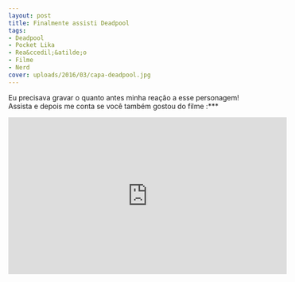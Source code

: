 ```yaml
---
layout: post
title: Finalmente assisti Deadpool
tags:
- Deadpool
- Pocket Lika
- Rea&ccedil;&atilde;o
- Filme
- Nerd
cover: uploads/2016/03/capa-deadpool.jpg
---
```


Eu precisava gravar o quanto antes minha rea&ccedil;&atilde;o a esse personagem! Assista e depois me conta se voc&ecirc; tamb&eacute;m gostou do filme :***

<iframe width="560" height="315" src="https://www.youtube.com/embed/90wiqSJyG-Q" frameborder="0" allowfullscreen></iframe>
